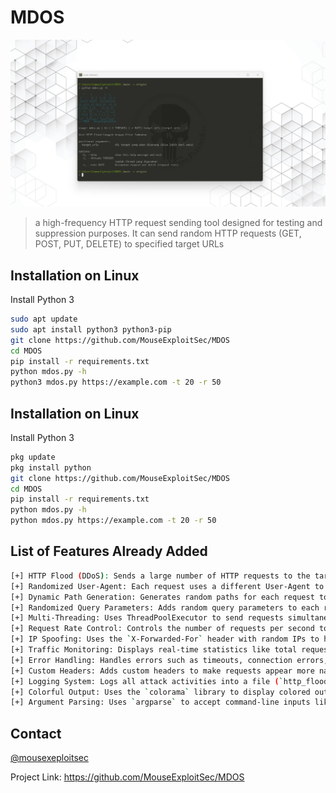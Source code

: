 # MDOS

![Screenshot_1](https://github.com/MouseExploitSec/MDOS/blob/main/mdos.png)

> a high-frequency HTTP request sending tool designed for testing and suppression purposes. It can send random HTTP requests (GET, POST, PUT, DELETE) to specified target URLs


## Installation on Linux 

Install Python 3

```bash
sudo apt update
sudo apt install python3 python3-pip
git clone https://github.com/MouseExploitSec/MDOS
cd MDOS
pip install -r requirements.txt
python mdos.py -h
python3 mdos.py https://example.com -t 20 -r 50
```

## Installation on Linux 

Install Python 3

```bash
pkg update
pkg install python
git clone https://github.com/MouseExploitSec/MDOS
cd MDOS
pip install -r requirements.txt
python mdos.py -h
python mdos.py https://example.com -t 20 -r 50
```

## List of Features Already Added
```bash
[+] HTTP Flood (DDoS): Sends a large number of HTTP requests to the target to overwhelm the server.
[+] Randomized User-Agent: Each request uses a different User-Agent to mimic traffic from various devices.
[+] Dynamic Path Generation: Generates random paths for each request to make detection harder.
[+] Randomized Query Parameters: Adds random query parameters to each request.
[+] Multi-Threading: Uses ThreadPoolExecutor to send requests simultaneously with adjustable thread count.
[+] Request Rate Control: Controls the number of requests per second to avoid being blocked by firewalls or security systems.
[+] IP Spoofing: Uses the `X-Forwarded-For` header with random IPs to hide the original identity.
[+] Traffic Monitoring: Displays real-time statistics like total requests and requests per second.
[+] Error Handling: Handles errors such as timeouts, connection errors, and invalid URLs more effectively.
[+] Custom Headers: Adds custom headers to make requests appear more natural.
[+] Logging System: Logs all attack activities into a file (`http_flood.log`) for further analysis.
[+] Colorful Output: Uses the `colorama` library to display colored output in the terminal.
[+] Argument Parsing: Uses `argparse` to accept command-line inputs like target URLs, thread count, and request rate.
```
## Contact

[@mousexeploitsec](https://www.instagram.com/mousexeploitsec/)

Project Link: 
https://github.com/MouseExploitSec/MDOS
